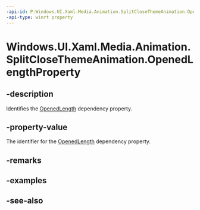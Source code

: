 ```yaml
---
-api-id: P:Windows.UI.Xaml.Media.Animation.SplitCloseThemeAnimation.OpenedLengthProperty
-api-type: winrt property
---
```


<!-- Property syntax
public Windows.UI.Xaml.DependencyProperty OpenedLengthProperty { get; }
-->

# Windows.UI.Xaml.Media.Animation.SplitCloseThemeAnimation.OpenedLengthProperty

## -description
Identifies the [OpenedLength](splitclosethemeanimation_openedlength.md) dependency property.



## -property-value
The identifier for the [OpenedLength](splitclosethemeanimation_openedlength.md) dependency property.

## -remarks

## -examples

## -see-also
